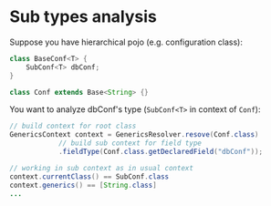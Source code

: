 # Sub types analysis

Suppose you have hierarchical pojo (e.g. configuration class):

```java
class BaseConf<T> {
    SubConf<T> dbConf;
}

class Conf extends Base<String> {}
```

You want to analyze dbConf's type (`SubConf<T>` in context of `Conf`):

```java
// build context for root class
GenericsContext context = GenericsResolver.resove(Conf.class)
            // build sub context for field type
            .fieldType(Conf.class.getDeclaredField("dbConf"));

// working in sub context as in usual context
context.currentClass() == SubConf.class
context.generics() == [String.class]
...
```   